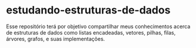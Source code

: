 # estudando-estruturas-de-dados

Esse repositório terá por objetivo compartilhar meus conhecimentos acerca de estruturas de dados como listas encadeadas, vetores, pilhas, filas, árvores, grafos, e suas implementações.
